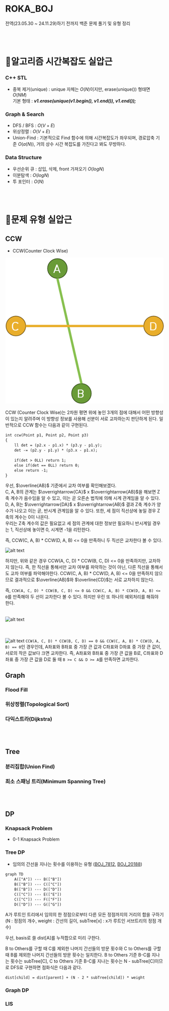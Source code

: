 # ROKA_BOJ
전역(23.05.30 ~ 24.11.29)하기 전까지 백준 문제 풀기 및 유형 정리<br/><br/><br/><br/>

# :rocket:알고리즘 시간복잡도 실압근
### C++ STL
- 중복 제거(unique) : unique 자체는 $O(N)$이지만, erase(unique()) 형태면 $O(NM)$
<br/> 기본 형태 : ***v1.erase(unique(v1.begin(), v1.end()), v1.end());***

### Graph & Search
- DFS / BFS : $O(V + E)$
- 위상정렬 : $O(V + E)$
- Union-Find : 기본적으로 Find 함수에 의해 시간복잡도가 좌우되며, 경로압축 기준 $O(a(N))$, 거의 상수 시간 복잡도를 가진다고 봐도 무방하다.

### Data Structure
- 우선순위 큐 : 삽입, 삭제, front 가져오기 $O(logN)$
- 이분탐색 : $O(logN)$
- 투 포인터 : $O(N)$<br/><br/><br/><br/>

# :rocket:문제 유형 실압근
## CCW
- CCW(Counter Clock Wise)

![alt text](image-4.png)

CCW (Counter Clock Wise)는 2차원 평면 위에 놓인 3개의 점에 대해서 어떤 방향성이 있는지 알려주며 이 방향성 정보를 사용해 선분이 서로 교차하는지 판단하게 된다. 일반적으로 CCW 함수는 다음과 같이 구현된다.
```mermaid
int ccw(Point p1, Point p2, Point p3)
{
    ll det = (p2.x - p1.x) * (p3.y - p1.y);
    det -= (p2.y - p1.y) * (p3.x - p1.x);

    if(det > 0LL) return 1;
    else if(det == 0LL) return 0;
    else return -1;
}
```
우선, $\overline{AB}$ 기준에서 교차 여부를 확인해보겠다. </br>
C, A, B의 관계는 $\overrightarrow{CA}$ x $\overrightarrow{AB}$을 해보면 Z축 계수가 음수임을 알 수 있고, 이는 곧 오른손 법칙에 의해 시계 관계임을 알 수 있다.
D, A, B는 $\overrightarrow{DA}$ x $\overrightarrow{AB}$ 결과 Z축 계수가 양수가 나오고 이는 곧, 반시계 관계임을 알 수 있다. 또한, 세 점이 직선상에 놓일 경우 Z축의 계수는 0이 나온다.<br/>
우리는 Z축 계수의 값은 필요없고 세 점의 관계에 대한 정보만 필요하니 반시계일 경우는 1, 직선상에 놓이면 0, 시계면 -1을 리턴한다.

즉, CCW(C, A, B) * CCW(D, A, B) <= 0을 만족하니 두 직선은 교차한다 볼 수 있다.

![alt text](image-3.png)

하지만, 위와 같은 경우 CCW(A, C, D) * CCW(B, C, D) <= 0을 만족하지만, 교차하지 않는다. 즉,  한 직선을 통해서만 교차 여부를 파악하는 것이 아닌,  다른 직선을 통해서도 교차 여부를 파악해야한다. CCW(C, A, B) * CCW(D, A, B) <= 0을 만족하지 않으므로 결과적으로  $\overline{AB}$와  $\overline{CD}$는 서로 교차하지 않는다.

즉, 
```CCW(A, C, D) * CCW(B, C, D) <= 0 && CCW(C, A, B) * CCW(D, A, B) <= 0```를 만족해야 두 선이 교차한다 볼 수 있다. 하지만 우린 또 하나의 예외처리를 해줘야 한다.
</br></br></br>
![alt text](image-5.png)
</br></br></br></br>
![alt text](image-6.png)
```CCW(A, C, D) * CCW(B, C, D) == 0 && CCW(C, A, B) * CCW(D, A, B) == 0```인 경우인데, A좌표와 B좌표 중 가장 큰 값과 C좌표와 D좌표 중 가장 큰 값이, 서로의 작은 값보다 크면 교차한다. 즉, A좌표와 B좌표 중 가장 큰 값을 B로, C좌표와 D좌표 중 가장 큰 값을 D로 둘 때 ```B >= C && D >= A```를 만족하면 교차한다. 

## Graph
### Flood Fill
### 위상정렬(Topological Sort)
### 다익스트라(Dijkstra)
<br/><br/>
## Tree
### 분리집합(Union Find)
### 최소 스패닝 트리(Minimum Spanning Tree)
<br/><br/>
## DP
### Knapsack Problem
- 0-1 Knapsack Problem
### Tree DP
- 임의의 간선을 지나는 횟수를 이용하는 유형 ([BOJ_7812](https://www.acmicpc.net/problem/7812), [BOJ_20188](https://www.acmicpc.net/problem/20188))

```mermaid
graph TD
    A(["A"]) --- B(["B"]) 
    B(["B"]) --- C(["C"])
    B(["B"]) --- D(["D"])
    C(["C"]) --- E(["E"])
    C(["C"]) --- F(["F"])
    D(["D"]) --- G(["G"])
``` 
A가 루트인 트리에서 임의의 한 정점으로부터 다른 모든 정점까지의 거리의 합을 구하기<br/>
(N : 정점의 개수, weight : 간선의 길이, subTree[x] : x가 루트인 서브트리의 정점 개수)
    
우선, basis로 쓸 dist[A]를 누적합으로 미리 구한다.

B to Others를 구할 때 C를 제외한 나머지 간선들의 방문 횟수와 C to Others를 구할 때 B를 제외한 나머지 간선들의 방문 횟수는 일치한다. 
B to Others 기준 B-C를 지나는 횟수는 subTree[C], C to Others 기준 B-C를 지나는 횟수는 N - subTree[C]이므로 DFS로 구현하면 점화식은 다음과 같다.

    dist[child] = dist[parent] + (N - 2 * subTree[child]) * weight
    

### Graph DP
### LIS

